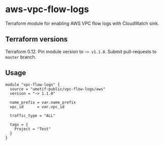 # aws-vpc-flow-logs
Terraform module for enabling AWS VPC flow logs with CloudWatch sink.

## Terraform versions

Terraform 0.12. Pin module version to `~> v1.1.0`. Submit pull-requests to `master` branch.

## Usage

```hcl
module "vpc-flow-logs" {
  source = "umotif-public/vpc-flow-logs/aws"
  version = "~> 1.1.0"

  name_prefix = var.name_prefix
  vpc_id      = var.vpc_id

  traffic_type = "ALL"

  tags = {
    Project = "Test"
  }
}
```